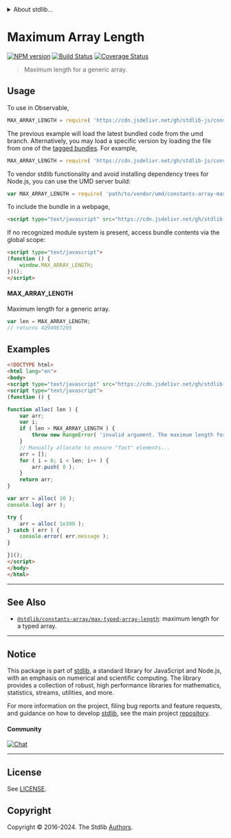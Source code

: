 <!--

@license Apache-2.0

Copyright (c) 2018 The Stdlib Authors.

Licensed under the Apache License, Version 2.0 (the "License");
you may not use this file except in compliance with the License.
You may obtain a copy of the License at

   http://www.apache.org/licenses/LICENSE-2.0

Unless required by applicable law or agreed to in writing, software
distributed under the License is distributed on an "AS IS" BASIS,
WITHOUT WARRANTIES OR CONDITIONS OF ANY KIND, either express or implied.
See the License for the specific language governing permissions and
limitations under the License.

-->


<details>
  <summary>
    About stdlib...
  </summary>
  <p>We believe in a future in which the web is a preferred environment for numerical computation. To help realize this future, we've built stdlib. stdlib is a standard library, with an emphasis on numerical and scientific computation, written in JavaScript (and C) for execution in browsers and in Node.js.</p>
  <p>The library is fully decomposable, being architected in such a way that you can swap out and mix and match APIs and functionality to cater to your exact preferences and use cases.</p>
  <p>When you use stdlib, you can be absolutely certain that you are using the most thorough, rigorous, well-written, studied, documented, tested, measured, and high-quality code out there.</p>
  <p>To join us in bringing numerical computing to the web, get started by checking us out on <a href="https://github.com/stdlib-js/stdlib">GitHub</a>, and please consider <a href="https://opencollective.com/stdlib">financially supporting stdlib</a>. We greatly appreciate your continued support!</p>
</details>

# Maximum Array Length

[![NPM version][npm-image]][npm-url] [![Build Status][test-image]][test-url] [![Coverage Status][coverage-image]][coverage-url] <!-- [![dependencies][dependencies-image]][dependencies-url] -->

> Maximum length for a generic array.

<!-- Section to include introductory text. Make sure to keep an empty line after the intro `section` element and another before the `/section` close. -->

<section class="intro">

</section>

<!-- /.intro -->

<!-- Package usage documentation. -->



<section class="usage">

## Usage

To use in Observable,

```javascript
MAX_ARRAY_LENGTH = require( 'https://cdn.jsdelivr.net/gh/stdlib-js/constants-array-max-array-length@umd/browser.js' )
```
The previous example will load the latest bundled code from the umd branch. Alternatively, you may load a specific version by loading the file from one of the [tagged bundles](https://github.com/stdlib-js/constants-array-max-array-length/tags). For example,

```javascript
MAX_ARRAY_LENGTH = require( 'https://cdn.jsdelivr.net/gh/stdlib-js/constants-array-max-array-length@v0.2.0-umd/browser.js' )
```

To vendor stdlib functionality and avoid installing dependency trees for Node.js, you can use the UMD server build:

```javascript
var MAX_ARRAY_LENGTH = require( 'path/to/vendor/umd/constants-array-max-array-length/index.js' )
```

To include the bundle in a webpage,

```html
<script type="text/javascript" src="https://cdn.jsdelivr.net/gh/stdlib-js/constants-array-max-array-length@umd/browser.js"></script>
```

If no recognized module system is present, access bundle contents via the global scope:

```html
<script type="text/javascript">
(function () {
    window.MAX_ARRAY_LENGTH;
})();
</script>
```

#### MAX_ARRAY_LENGTH

Maximum length for a generic array.

```javascript
var len = MAX_ARRAY_LENGTH;
// returns 4294967295
```

</section>

<!-- /.usage -->

<!-- Package usage notes. Make sure to keep an empty line after the `section` element and another before the `/section` close. -->

<section class="notes">

</section>

<!-- /.notes -->

<!-- Package usage examples. -->

<section class="examples">

## Examples

<!-- eslint no-undef: "error" -->

```html
<!DOCTYPE html>
<html lang="en">
<body>
<script type="text/javascript" src="https://cdn.jsdelivr.net/gh/stdlib-js/constants-array-max-array-length@umd/browser.js"></script>
<script type="text/javascript">
(function () {

function alloc( len ) {
    var arr;
    var i;
    if ( len > MAX_ARRAY_LENGTH ) {
        throw new RangeError( 'invalid argument. The maximum length for a generic array is '+MAX_ARRAY_LENGTH+'. To create a longer array-like data structure, consider either typed arrays or an array-like object.' );
    }
    // Manually allocate to ensure "fast" elements...
    arr = [];
    for ( i = 0; i < len; i++ ) {
        arr.push( 0 );
    }
    return arr;
}

var arr = alloc( 10 );
console.log( arr );

try {
    arr = alloc( 1e300 );
} catch ( err ) {
    console.error( err.message );
}

})();
</script>
</body>
</html>
```

</section>

<!-- /.examples -->

<!-- Section to include cited references. If references are included, add a horizontal rule *before* the section. Make sure to keep an empty line after the `section` element and another before the `/section` close. -->

<section class="references">

</section>

<!-- /.references -->

<!-- Section for related `stdlib` packages. Do not manually edit this section, as it is automatically populated. -->

<section class="related">

* * *

## See Also

-   <span class="package-name">[`@stdlib/constants-array/max-typed-array-length`][@stdlib/constants/array/max-typed-array-length]</span><span class="delimiter">: </span><span class="description">maximum length for a typed array.</span>

</section>

<!-- /.related -->

<!-- Section for all links. Make sure to keep an empty line after the `section` element and another before the `/section` close. -->


<section class="main-repo" >

* * *

## Notice

This package is part of [stdlib][stdlib], a standard library for JavaScript and Node.js, with an emphasis on numerical and scientific computing. The library provides a collection of robust, high performance libraries for mathematics, statistics, streams, utilities, and more.

For more information on the project, filing bug reports and feature requests, and guidance on how to develop [stdlib][stdlib], see the main project [repository][stdlib].

#### Community

[![Chat][chat-image]][chat-url]

---

## License

See [LICENSE][stdlib-license].


## Copyright

Copyright &copy; 2016-2024. The Stdlib [Authors][stdlib-authors].

</section>

<!-- /.stdlib -->

<!-- Section for all links. Make sure to keep an empty line after the `section` element and another before the `/section` close. -->

<section class="links">

[npm-image]: http://img.shields.io/npm/v/@stdlib/constants-array-max-array-length.svg
[npm-url]: https://npmjs.org/package/@stdlib/constants-array-max-array-length

[test-image]: https://github.com/stdlib-js/constants-array-max-array-length/actions/workflows/test.yml/badge.svg?branch=v0.2.0
[test-url]: https://github.com/stdlib-js/constants-array-max-array-length/actions/workflows/test.yml?query=branch:v0.2.0

[coverage-image]: https://img.shields.io/codecov/c/github/stdlib-js/constants-array-max-array-length/main.svg
[coverage-url]: https://codecov.io/github/stdlib-js/constants-array-max-array-length?branch=main

<!--

[dependencies-image]: https://img.shields.io/david/stdlib-js/constants-array-max-array-length.svg
[dependencies-url]: https://david-dm.org/stdlib-js/constants-array-max-array-length/main

-->

[chat-image]: https://img.shields.io/gitter/room/stdlib-js/stdlib.svg
[chat-url]: https://app.gitter.im/#/room/#stdlib-js_stdlib:gitter.im

[stdlib]: https://github.com/stdlib-js/stdlib

[stdlib-authors]: https://github.com/stdlib-js/stdlib/graphs/contributors

[umd]: https://github.com/umdjs/umd
[es-module]: https://developer.mozilla.org/en-US/docs/Web/JavaScript/Guide/Modules

[deno-url]: https://github.com/stdlib-js/constants-array-max-array-length/tree/deno
[deno-readme]: https://github.com/stdlib-js/constants-array-max-array-length/blob/deno/README.md
[umd-url]: https://github.com/stdlib-js/constants-array-max-array-length/tree/umd
[umd-readme]: https://github.com/stdlib-js/constants-array-max-array-length/blob/umd/README.md
[esm-url]: https://github.com/stdlib-js/constants-array-max-array-length/tree/esm
[esm-readme]: https://github.com/stdlib-js/constants-array-max-array-length/blob/esm/README.md
[branches-url]: https://github.com/stdlib-js/constants-array-max-array-length/blob/main/branches.md

[stdlib-license]: https://raw.githubusercontent.com/stdlib-js/constants-array-max-array-length/main/LICENSE

<!-- <related-links> -->

[@stdlib/constants/array/max-typed-array-length]: https://github.com/stdlib-js/constants-array-max-typed-array-length/tree/umd

<!-- </related-links> -->

</section>

<!-- /.links -->

